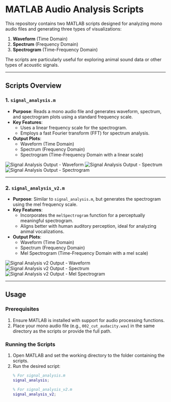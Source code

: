 # MATLAB Audio Analysis Scripts

This repository contains two MATLAB scripts designed for analyzing mono audio files and generating three types of visualizations:
1. **Waveform** (Time Domain)
2. **Spectrum** (Frequency Domain)
3. **Spectrogram** (Time-Frequency Domain)

The scripts are particularly useful for exploring animal sound data or other types of acoustic signals.

---

## Scripts Overview

### 1. `signal_analysis.m`
- **Purpose**: Reads a mono audio file and generates waveform, spectrum, and spectrogram plots using a standard frequency scale.
- **Key Features**:
  - Uses a linear frequency scale for the spectrogram.
  - Employs a fast Fourier transform (FFT) for spectrum analysis.
- **Output Plots**:
  - Waveform (Time Domain)
  - Spectrum (Frequency Domain)
  - Spectrogram (Time-Frequency Domain with a linear scale)

![Signal Analysis Output - Waveform](images/signal_analysis_waveform.png)
![Signal Analysis Output - Spectrum](images/signal_analysis_spectrum.png)
![Signal Analysis Output - Spectrogram](images/signal_analysis_spectrogram.png)

---

### 2. `signal_analysis_v2.m`
- **Purpose**: Similar to `signal_analysis.m`, but generates the spectrogram using the mel frequency scale.
- **Key Features**:
  - Incorporates the `melSpectrogram` function for a perceptually meaningful spectrogram.
  - Aligns better with human auditory perception, ideal for analyzing animal vocalizations.
- **Output Plots**:
  - Waveform (Time Domain)
  - Spectrum (Frequency Domain)
  - Mel Spectrogram (Time-Frequency Domain with a mel scale)

![Signal Analysis v2 Output - Waveform](images/signal_analysis_v2_waveform.png)
![Signal Analysis v2 Output - Spectrum](images/signal_analysis_v2_spectrum.png)
![Signal Analysis v2 Output - Mel Spectrogram](images/signal_analysis_v2_mel_spectrogram.png)

---

## Usage

### Prerequisites
1. Ensure MATLAB is installed with support for audio processing functions.
2. Place your mono audio file (e.g., `002_cut_audacity.wav`) in the same directory as the scripts or provide the full path.

### Running the Scripts
1. Open MATLAB and set the working directory to the folder containing the scripts.
2. Run the desired script:
   ```matlab
   % For signal_analysis.m
   signal_analysis;

   % For signal_analysis_v2.m
   signal_analysis_v2;
